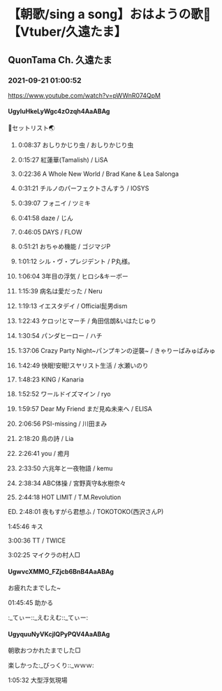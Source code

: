 # 【朝歌/sing a song】おはようの歌🌅【Vtuber/久遠たま】

## QuonTama Ch. 久遠たま

### 2021-09-21 01:00:52

https://www.youtube.com/watch?v=pWWnR074QpM

#### UgyIuHkeLyWgc4zOzqh4AaABAg

🥚セットリスト🌏



01.  0:08:37  おしりかじり虫 / おしりかじり虫

02.  0:15:27  紅蓮華(Tamalish) / LiSA

03.  0:22:36  A Whole New World / Brad Kane & Lea Salonga

04.  0:31:21  チルノのパーフェクトさんすう / IOSYS

05.  0:39:07  フォニイ / ツミキ

06.  0:41:58  daze / じん

07.  0:46:05  DAYS / FLOW 

08.  0:51:21  おちゃめ機能 / ゴジマジP

09.  1:01:12  シル・ヴ・プレジデント / P丸様。

10.  1:06:04  3年目の浮気 / ヒロシ&キーボー

11.  1:15:39  病名は愛だった / Neru

12.  1:19:13  イエスタデイ / Official髭男dism

13.  1:22:43  ケロッ!とマーチ / 角田信朗&いはたじゅり

14.  1:30:54  パンダヒーロー / ハチ

15.  1:37:06  Crazy Party Night~パンプキンの逆襲~ / きゃりーぱみゅぱみゅ

16.  1:42:49  快眠!安眠!スヤリスト生活 / 水瀬いのり

17.  1:48:23  KING / Kanaria

18.  1:52:52  ワールドイズマイン / ryo

19.  1:59:57  Dear My Friend まだ見ぬ未来へ / ELISA

20.  2:06:56  PSI-missing / 川田まみ

21.  2:18:20  鳥の詩 / Lia

22.  2:26:41  you / 癒月

23.  2:33:50  六兆年と一夜物語 / kemu

24.  2:38:34  ABC体操 / 宮野真守&水樹奈々

25.  2:44:18  HOT LIMIT / T.M.Revolution

ED.  2:48:01  夜もすがら君想ふ / TOKOTOKO(西沢さんP) 



1:45:46 キス

3:00:36 TT / TWICE

3:02:25 マイクラの村人□



#### UgwvcXMMO_FZjcb6BnB4AaABAg

お疲れたまでした~

01:45:45 助かる

:_てぃー::_えむえむ::_てぃー:



#### UgyquuNyVKcjlQPyPQV4AaABAg

朝歌おつかれたまでした□

楽しかった:_びっくり::_ｗｗｗ:

1:05:32 大型浮気現場

